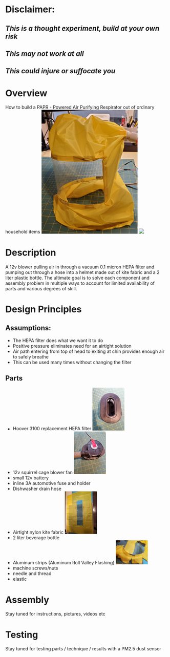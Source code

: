 # **Disclaimer:** 
## _This is a thought experiment, build at your own risk_
## _This may not work at all_
## _This could injure or suffocate you_
# Overview
How to build a PAPR - Powered Air Purifying Respirator out of ordinary household items
<img src="https://github.com/greglarious/EasyPAPR/blob/master/pictures/helmet_completed.jpg" width=300>
<img src="https://github.com/greglarious/EasyPAPR/blob/master/pictures/full_assembly.jpg" width=300>
# Description
A 12v blower pulling air in through a vacuum 0.1 micron HEPA filter and pumping out through a hose into a helmet made out of kite fabric and a 2 liter plastic bottle. The ultimate goal is to solve each component and assembly problem in multiple ways to account for limited availability of parts and various degrees of skill.
# Design Principles
## Assumptions:
- The HEPA filter does what we want it to do
- Positive pressure eliminates need for an airtight solution
- Air path entering from top of head to exiting at chin provides enough air to safely breathe
- This can be used many times without changing the filter
## Parts
- Hoover 3100 replacement HEPA filter <img src="https://github.com/greglarious/EasyPAPR/blob/master/pictures/filter_opening.jpg" width=100>
- 12v squirrel cage blower fan <img src="https://github.com/greglarious/EasyPAPR/blob/master/pictures/blower_attached_to_hose.jpg" width=100>
- small 12v battery
- inline 3A automotive fuse and holder
- Dishwasher drain hose
- Airtight nylon kite fabric <img src="https://github.com/greglarious/EasyPAPR/blob/master/pictures/helmet_pattern.jpg" width=100>
- 2 liter beverage bottle
- Aluminum strips (Aluminum Roll Valley Flashing) <img src="https://github.com/greglarious/EasyPAPR/blob/master/pictures/helmet_clamp_attached.jpg" width=100>
- machine screws/nuts
- needle and thread
- elastic
# Assembly
Stay tuned for instructions, pictures, videos etc
# Testing
Stay tuned for testing parts / technique / results with a PM2.5 dust sensor
